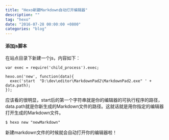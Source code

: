 ```yaml
---
title: "Hexo新建Markdown自动打开编辑器"
description: ""
tag: "hexo"
date: "2016-07-28 00:00:00 +0800"
categories: "blog"
---
```


#### 添加js脚本
  
在站点目录下新建一个js，内容如下：  

```
var exec = require('child_process').exec;

hexo.on('new', function(data){
  exec('start  "D:\dev\editor\MarkdownPad2\MarkdownPad2.exe" ' + data.path);
});
```

<!--more-->  

应该看的很明显，start后的第一个字符串就是你的编辑器的可执行程序的路径，data.path就是你新生成的Markdown文件的路径。这就话就是用你指定的编辑器打开生成的Markdown文件。  

```
$ hexo new "newMarkdown"
```

新建markdown文件的时候就会自动打开你的编辑器啦！